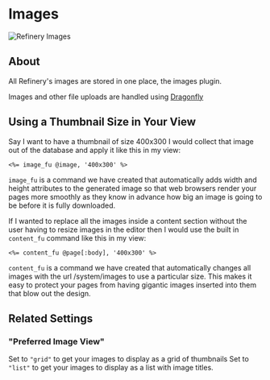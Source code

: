 # Images

![Refinery Images](http://refinerycms.com/system/images/0000/0616/images.png)

## About

All Refinery's images are stored in one place, the images plugin.

Images and other file uploads are handled using [Dragonfly](http://github.com/markevans/dragonfly)

## Using a Thumbnail Size in Your View

Say I want to have a thumbnail of size 400x300 I would collect that image out of the database and apply it like this in my view:

    <%= image_fu @image, '400x300' %>

``image_fu`` is a command we have created that automatically adds width and height attributes to the
generated image so that web browsers render your pages more smoothly as they know in advance how big
an image is going to be before it is fully downloaded.

If I wanted to replace all the images inside a content section without the user having to resize images
in the editor then I would use the built in ``content_fu`` command like this in my view:

    <%= content_fu @page[:body], '400x300' %>

``content_fu`` is a command we have created that automatically changes all images with the url /system/images to use a particular size.
This makes it easy to protect your pages from having gigantic images inserted into them that blow out the design.

## Related Settings

### "Preferred Image View"

Set to ``"grid"`` to get your images to display as a grid of thumbnails
Set to ``"list"`` to get your images to display as a list with image titles.
